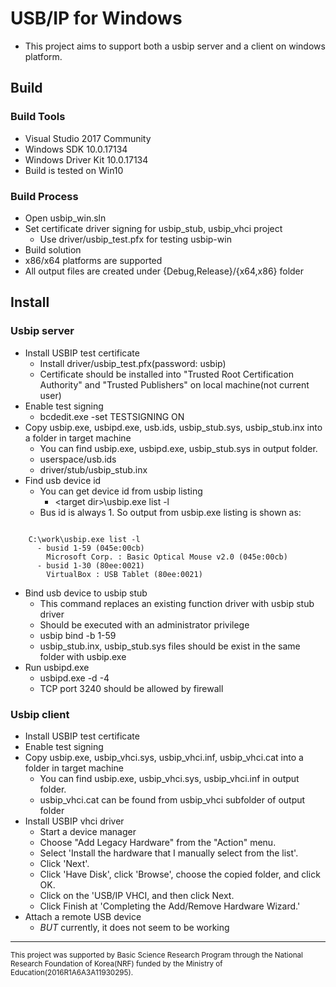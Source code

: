 # USB/IP for Windows

- This project aims to support both a usbip server and a client on windows platform.

## Build

### Build Tools
- Visual Studio 2017 Community
- Windows SDK 10.0.17134
- Windows Driver Kit 10.0.17134
- Build is tested on Win10

### Build Process
- Open usbip_win.sln
- Set certificate driver signing for usbip_stub, usbip_vhci project
  - Use driver/usbip_test.pfx for testing usbip-win
- Build solution
- x86/x64 platforms are supported
- All output files are created under {Debug,Release}/{x64,x86} folder

## Install

### Usbip server

- Install USBIP test certificate
  - Install driver/usbip_test.pfx(password: usbip)
  - Certificate should be installed into "Trusted Root Certification Authority" and "Trusted Publishers"
    on local machine(not current user)
- Enable test signing
  - bcdedit.exe -set TESTSIGNING ON
- Copy usbip.exe, usbipd.exe, usb.ids, usbip_stub.sys, usbip_stub.inx into a folder in target machine
  - You can find usbip.exe, usbipd.exe, usbip_stub.sys in output folder.
  - userspace/usb.ids
  - driver/stub/usbip_stub.inx
- Find usb device id
  - You can get device id from usbip listing
    - &lt;target dir&gt;\usbip.exe list -l
  - Bus id is always 1. So output from usbip.exe listing is shown as:

<pre><code>
    C:\work\usbip.exe list -l
      - busid 1-59 (045e:00cb)
        Microsoft Corp. : Basic Optical Mouse v2.0 (045e:00cb)
      - busid 1-30 (80ee:0021)
        VirtualBox : USB Tablet (80ee:0021)
</code></pre>

- Bind usb device to usbip stub
  - This command replaces an existing function driver with usbip stub driver
  - Should be executed with an administrator privilege
  - usbip bind -b 1-59
  - usbip\_stub.inx, usbip\_stub.sys files should be exist in the same folder with usbip.exe
- Run usbipd.exe
  - usbipd.exe -d -4
  - TCP port 3240 should be allowed by firewall

### Usbip client

- Install USBIP test certificate
- Enable test signing
- Copy usbip.exe, usbip_vhci.sys, usbip_vhci.inf, usbip_vhci.cat into a folder in target machine
  - You can find usbip.exe, usbip_vhci.sys, usbip_vhci.inf in output folder.
  - usbip_vhci.cat can be found from usbip_vhci subfolder of output folder
- Install USBIP vhci driver
  - Start a device manager
  - Choose "Add Legacy Hardware" from the "Action" menu.
  - Select 'Install the hardware that I manually select from the list'.
  - Click 'Next'.
  - Click 'Have Disk', click 'Browse', choose the copied folder, and click OK.
  - Click on the 'USB/IP VHCI, and then click Next.
  - Click Finish at 'Completing the Add/Remove Hardware Wizard.'
- Attach a remote USB device
  - *BUT* currently, it does not seem to be working

<hr>
<sub>This project was supported by Basic Science Research Program through the National Research Foundation of Korea(NRF) funded by the Ministry of Education(2016R1A6A3A11930295).</sub>
